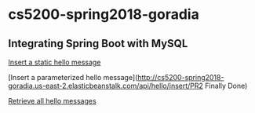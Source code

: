 # cs5200-spring2018-goradia

## Integrating Spring Boot with MySQL

[Insert a static hello message](http://cs5200-spring2018-goradia.us-east-2.elasticbeanstalk.com/api/hello/insert)

[Insert a parameterized hello message](http://cs5200-spring2018-goradia.us-east-2.elasticbeanstalk.com/api/hello/insert/PR2 Finally Done)

[Retrieve all hello messages](http://cs5200-spring2018-goradia.us-east-2.elasticbeanstalk.com/api/hello/select/all)
